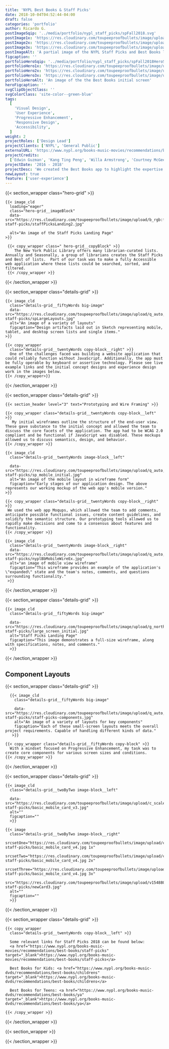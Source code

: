 ```yaml
---
title: 'NYPL Best Books & Staff Picks'
date: 2018-10-04T04:52:44-04:00
draft: false
categories: 'portfolio'
author: Ricardo G.
postImageSqip: '../media/portfolio/nypl_staff_picks/spFall2018.svg'
postImage1x: 'https://res.cloudinary.com/toupeeproofbullets/image/upload/t_hp_portfolio/v1548801967/nypl-staff-picks/spProduction.jpg'
postImage2x: 'https://res.cloudinary.com/toupeeproofbullets/image/upload/t_hp_portfolio_2x/v1548801967/nypl-staff-picks/spProduction.jpg'
postImage3x: 'https://res.cloudinary.com/toupeeproofbullets/image/upload/t_hp_portfolio_3x/v1548801967/nypl-staff-picks/spProduction.jpg'
postImageAlt: 'A partial image of the NYPL Staff Picks and Best Books landing page'
figcaption: ''
portfolioHeroSqip: '../media/portfolio/nypl_staff_picks/spFall2018HeroSqip.svg'
portfolioHero1x: 'https://res.cloudinary.com/toupeeproofbullets/image/upload/t_960_1x/v1548801966/nypl-staff-picks/spLargeLayouts.jpg'
portfolioHero2x: 'https://res.cloudinary.com/toupeeproofbullets/image/upload/t_960_2x/v1548801966/nypl-staff-picks/spLargeLayouts.jpg'
portfolioHero3x: 'https://res.cloudinary.com/toupeeproofbullets/image/upload/t_960_3x/v1548801966/nypl-staff-picks/spLargeLayouts.jpg'
portfolioHeroAlt: 'An image of the the Best Books initial screen'
heroFigcaption: ''
svgClipObjectClass: ''
svgColorClass: 'site-color--green-blue'
tags:
  [
    'Visual Design',
    'User Experience',
    'Progressive Enhancement',
    'Responsive Design',
    'Accessibility',
  ]
weight: 2
projectRoles: ['Design Lead']
projectClients: ['NYPL', 'General Public']
externalURL: 'https://www.nypl.org/books-music-movies/recommendations/best-books/staff-picks'
projectCredits:
  ['Edwin Guzman', 'Kang Ting Peng', 'Willa Armstrong', 'Courtney McGee']
projectDate: '2016 - 2018'
projectDesc: 'We created the Best Books app to highlight the expertise and extensive breadth of knowledge held by the librarians working at NYPL. We built an interactive tool allowing users to discover new recommendations from our expert staff'
newLayout: true
feature: ['user-experience']
---
```



{{< section_wrapper class="hero-grid" >}}

    {{< image_cld
      loading="eager"
      class="hero-grid__imageBlock"
      data-src="https://res.cloudinary.com/toupeeproofbullets/image/upload/b_rgb:ffffff,q_auto,w_auto,c_scale,f_auto/v1575923207/nypl-staff-picks/staffPicksLanding2.jpg"
      
      alt="An image of the Staff Picks Landing Page"
    >}}

     {{< copy_wrapper class=" hero-grid__copyBlock" >}}
        The New York Public Library offers many librarian-curated lists. Annually and Seasonally, a group of librarians creates the Staff Picks and Best of lists.  Part of our task was to make a fully Accessible web application where these lists could be searched, sorted, and filtered.  
     {{< /copy_wrapper >}}

{{< /section_wrapper >}}

{{< section_wrapper class="details-grid" >}}
  
    {{< image_cld
      class="details-grid__fiftyWords big-image"
      data-src="https://res.cloudinary.com/toupeeproofbullets/image/upload/q_auto,w_auto,c_scale,f_auto/v1548801966/nypl-staff-picks/spLargeLayouts.jpg"
      alt="An image of a variety of layouts"
      figcaption="Design artifacts laid out in Sketch representing mobile, tablet, and desktop screen lists and single items."
    >}}

    {{< copy_wrapper
      class="details-grid__twentyWords copy-block__right" >}}
      One of the challenges faced was building a website application that could reliably function without JavaScript. Additionally, the app must be fully operable by keyboard or assertive technology. Please see live example links and the initial concept designs and experience design work in the images below.
    {{< /copy_wrapper>}}

{{< /section_wrapper >}}

{{< section_wrapper class="details-grid" >}}

    {{< section_header level="3" text="Prototyping and Wire Framing" >}}

    {{< copy_wrapper class="details-grid__twentyWords copy-block__left" >}}
       My initial wireframes outline the structure of the end-user view. These gave substance to the initial concept and allowed the team to discuss the core facets of the application. The app had to be WCAG 2.0 compliant and be functional if JavaScript was disabled. These mockups allowed us to discuss semantics, design, and behavior.
    {{< /copy_wrapper >}}
    
    {{< image_cld
      class="details-grid__twentyWords image-block__left"
      
      data-src="https://res.cloudinary.com/toupeeproofbullets/image/upload/q_auto,w_auto,c_scale,f_auto/v1575990335/nypl-staff-picks/sp_mobile_initial.jpg"
      alt="An image of the mobile layout in wireframe form"
      figcaption="Early stages of our application design. The above represents our working mockup of the web app's mobile version."
    >}}

    {{< copy_wrapper class="details-grid__twentyWords copy-block__right" >}}
     We used the web app Moqups, which allowed the team to add comments, anticipate possible functional issues, create content guidelines, and solidify the semantic structure. Our prototyping tools allowed us to rapidly make decisions and come to a consensus about features and functionality.
    {{< /copy_wrapper >}}

    {{< image_cld
      class="details-grid__twentyWords image-block__right"
      data-src="https://res.cloudinary.com/toupeeproofbullets/image/upload/q_auto,w_auto,c_scale,f_auto/v1575995429/nypl-staff-picks/nyplBbMobileWireEx.jpg"
      alt="an image of mobile view wireframe"
      figcaption="This wireframe provides an example of the application's \"expanded\" state and the team's notes, comments, and questions surrounding functionality."
     >}}

{{< /section_wrapper >}}

{{< section_wrapper class="details-grid" >}}

    {{< image_cld
      class="details-grid__fiftyWords big-image"
      
      data-src="https://res.cloudinary.com/toupeeproofbullets/image/upload/g_north_west,q_auto,w_auto,c_scale,f_auto/v1575995017/nypl-staff-picks/large_screen_initial.jpg"
      alt="Staff Picks Landing Page"
      figcaption="This image demonstrates a full-size wireframe, along with specifications, notes, and comments."
      >}}

{{< /section_wrapper >}}

## Component Layouts

{{< section_wrapper class="details-grid" >}}

      {{< image_cld
        class="details-grid__fiftyWords big-image"
       
        data-src="https://res.cloudinary.com/toupeeproofbullets/image/upload/q_auto,w_auto,c_scale,f_auto/v1548801972/nypl-staff-picks/staff-picks-components.jpg"
        alt="An image of a variety of layouts for key components"
        figcaption="Each of these small-screen layouts meets the overall project requirements. Capable of handling different kinds of data."
       >}}

    {{< copy_wrapper class="details-grid__fiftyWords copy-block" >}}
      With a mindset focused on Progressive Enhancement, my task was to create core components for various screen sizes and conditions.
    {{< /copy_wrapper >}}

{{< /section_wrapper >}}

{{< section_wrapper class="details-grid" >}}

    {{< image_cld
      class="details-grid__twoByTwo image-block__left"
      
      data-src="https://res.cloudinary.com/toupeeproofbullets/image/upload/c_scale,w_640/v1576000908/nypl-staff-picks/basic_mobile_card_v3.jpg"
      alt=""
      figcaption=""
      >}}

    {{< image
      class="details-grid__twoByTwo image-block__right"
      srcsetOne="https://res.cloudinary.com/toupeeproofbullets/image/upload/c_scale,w_320/v1576000908/nypl-staff-picks/basic_mobile_card_v4.jpg 1x"
      srcsetTwo="https://res.cloudinary.com/toupeeproofbullets/image/upload/c_scale,w_640,dpr_2.0/v1576000908/nypl-staff-picks/basic_mobile_card_v4.jpg 2x"
      srcsetThree="https://res.cloudinary.com/toupeeproofbullets/image/upload/c_scale,w_640,dpr_3.0/v1576000908/nypl-staff-picks/basic_mobile_card_v4.jpg 3x"
      src="https://res.cloudinary.com/toupeeproofbullets/image/upload/v1548801964/nypl-staff-picks/newCard3.jpg"
      alt=""
      figcaption=""
      >}}

{{< /section_wrapper >}}

{{< section_wrapper class="details-grid" >}}

    {{< copy_wrapper
      class="details-grid__twentyWords copy-block__left" >}}

      Some relevant links for Staff Picks 2018 can be found below:
      <a href="https://www.nypl.org/books-music-movies/recommendations/best-books/staff-picks" target="_blank">https://www.nypl.org/books-music-movies/recommendations/best-books/staff-picks</a>

      Best Books for Kids: <a href="https://www.nypl.org/books-music-dvds/recommendations/best-books/childrens" target="_blank">https://www.nypl.org/books-music-dvds/recommendations/best-books/childrens</a>

      Best Books for Teens: <a href="https://www.nypl.org/books-music-dvds/recommendations/best-books/ya" target="_blank">https://www.nypl.org/books-music-dvds/recommendations/best-books/ya</a>

    {{< /copy_wrapper >}}

{{< /section_wrapper >}}

{{< section_wrapper >}}
  
{{< /section_wrapper >}}